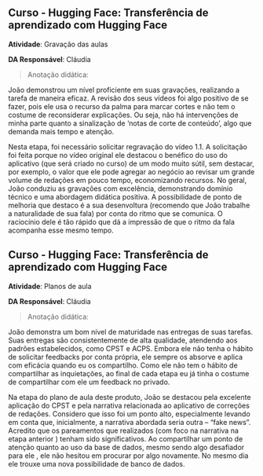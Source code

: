 
## __Curso - Hugging Face: Transferência de aprendizado com Hugging Face__

**Atividade**: Gravação das aulas

**DA Responsável**: Cláudia


> Anotação didática:

João demonstrou um nível proficiente em suas gravações, realizando a tarefa de maneira eficaz. A revisão dos seus vídeos foi algo positivo de se fazer, pois ele  usa  o recurso da palma para marcar cortes e não tem o costume de reconsiderar explicações. Ou seja, não há intervenções de minha parte quanto a sinalização de ‘notas de corte de conteúdo’, algo que demanda mais tempo e atenção.

Nesta etapa, foi necessário solicitar regravação do vídeo 1.1. A solicitação foi feita porque no vídeo original  ele destacou  o benéfico do uso do aplicativo (que será criado no curso) de um modo muito sútil, sem destacar, por exemplo, o valor que ele pode agregar ao negócio ao revisar um grande volume de redações em pouco tempo, economizando recursos. No geral, João conduziu as gravações com excelência, demonstrando domínio técnico e uma abordagem didática positiva. A possibilidade de ponto de melhoria que destaco é a sua desenvoltura (recomendo que João trabalhe a naturalidade de sua fala) por conta do ritmo que se comunica. O raciocínio dele é tão rápido que dá a impressão de que o ritmo da fala acompanha esse mesmo tempo.



## __Curso - Hugging Face: Transferência de aprendizado com Hugging Face__

**Atividade**: Planos de aula

**DA Responsável**: Cláudia


> Anotação didática:

João demonstra um bom nível de maturidade nas entregas de suas tarefas. Suas entregas são consistentemente de alta qualidade, atendendo aos padrões estabelecidos, como CPST e ACPS. Embora ele não tenha o hábito de solicitar feedbacks por conta própria, ele sempre os absorve e aplica com eficácia quando eu os compartilho. Como ele não tem o hábito de compartilhar as inquietações, ao final de cada etapa eu já tinha o costume de compartilhar com ele um feedback no privado.

Na etapa do plano de aula deste produto, João se destacou pela excelente aplicação do CPST e pela narrativa relacionada ao aplicativo de correções de redações. Considero que isso foi um ponto alto, especialmente levando em conta que, inicialmente, a narrativa abordada seria outra – “fake news”. Acredito que os pareamentos que realizados (com foco na narrativa na etapa anterior ) tenham sido significativos. Ao compartilhar um ponto de atenção quanto ao uso da base de dados, mesmo sendo algo desafiador para ele , ele não hesitou em procurar por algo novamente. No mesmo dia ele trouxe uma nova possibilidade de banco de dados.


